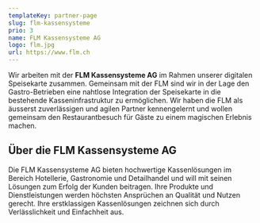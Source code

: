 ```yaml
---
templateKey: partner-page
slug: flm-kassensysteme
prio: 3
name: FLM Kassensysteme AG
logo: flm.jpg
url: https://www.flm.ch
---
```


Wir arbeiten mit der **FLM Kassensysteme AG** im Rahmen unserer digitalen Speisekarte zusammen. Gemeinsam mit der FLM sind wir in der Lage den Gastro-Betrieben eine nahtlose Integration der Speisekarte in die bestehende Kasseninfrastruktur zu ermöglichen. Wir haben die FLM als äusserst zuverlässigen und agilen Partner kennengelernt und wollen gemeinsam den Restaurantbesuch für Gäste zu einem magischen Erlebnis machen.

## Über die FLM Kassensysteme AG

Die FLM Kassensysteme AG bieten hochwertige Kassenlösungen im Bereich Hotellerie, Gastronomie und Detailhandel und will mit seinen Lösungen zum Erfolg der Kunden beitragen. Ihre Produkte und Dienstleistungen werden höchsten Ansprüchen an Qualität und Nutzen gerecht. Ihre erstklassigen Kassenlösungen zeichnen sich durch Verlässlichkeit und Einfachheit aus.
